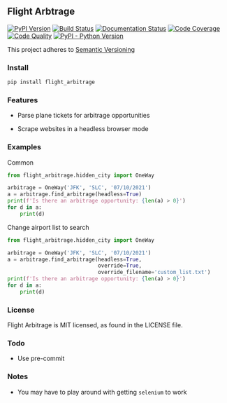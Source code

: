 ## Flight Arbtrage

[![PyPI Version][pypi-image]][pypi-url]
[![Build Status][build-image]][build-url]
[![Documentation Status][doc-image]][doc-url]
[![Code Coverage][coverage-image]][coverage-url]
[![Code Quality][quality-image]][quality-url]
[![PyPI - Python Version][version-image]][pypi-url]


<!-- Badges -->

[pypi-image]: https://img.shields.io/pypi/v/flight_arbitrage
[pypi-url]: https://pypi.org/project/flight_arbitrage/
[build-image]: https://github.com/jrinder42/Flight_Arbitrage/actions/workflows/build.yml/badge.svg
[build-url]: https://github.com/jrinder42/Flight_Arbitrage/actions/workflows/build.yml
[doc-image]: https://readthedocs.org/projects/flight-arbitrage/badge/?version=latest
[doc-url]: https://flight-arbitrage.readthedocs.io/en/latest/
[coverage-image]: https://codecov.io/gh/jrinder42/Flight_Arbitrage/branch/main/graph/badge.svg
[coverage-url]: https://codecov.io/gh/jrinder42/Flight_Arbitrage
[quality-image]: https://api.codeclimate.com/v1/badges/85937031d4258ed2909a/maintainability
[quality-url]: https://codeclimate.com/github/jrinder42/Flight_Arbitrage
[version-image]: https://img.shields.io/pypi/pyversions/flight_arbitrage

This project adheres to [Semantic Versioning](https://semver.org/)

### Install
```bash
pip install flight_arbitrage
```

### Features

- Parse plane tickets for arbitrage opportunities

- Scrape websites in a headless browser mode

### Examples

Common 

```python
from flight_arbitrage.hidden_city import OneWay

arbitrage = OneWay('JFK', 'SLC', '07/10/2021')
a = arbitrage.find_arbitrage(headless=True)
print(f'Is there an arbitrage opportunity: {len(a) > 0}')
for d in a:
    print(d)
```

Change airport list to search

```python
from flight_arbitrage.hidden_city import OneWay

arbitrage = OneWay('JFK', 'SLC', '07/10/2021')
a = arbitrage.find_arbitrage(headless=True, 
                             override=True,
                             override_filename='custom_list.txt')
print(f'Is there an arbitrage opportunity: {len(a) > 0}')
for d in a:
    print(d)
```

### License

Flight Arbitrage is MIT licensed, as found in the LICENSE file.

### Todo

- Use pre-commit

### Notes

- You may have to play around with getting `selenium` to work